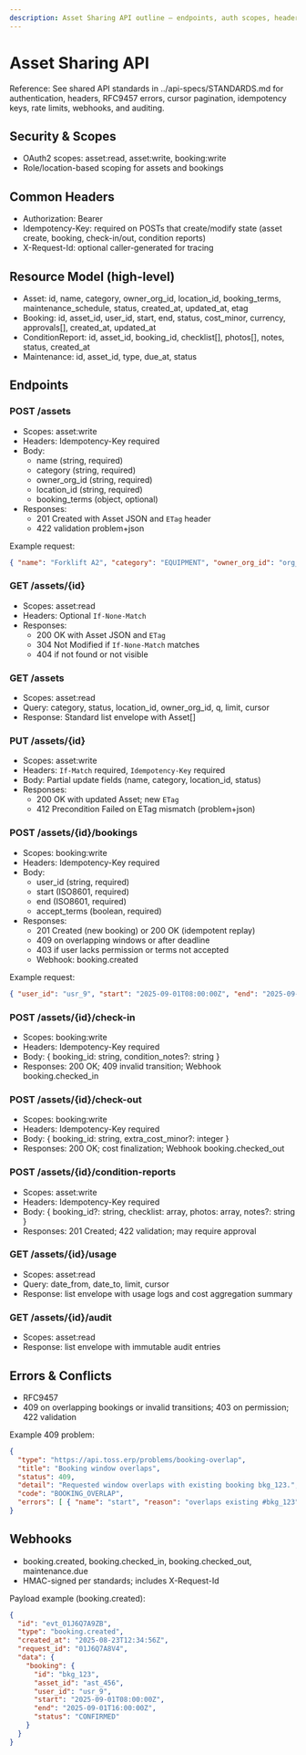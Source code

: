 ```yaml
---
description: Asset Sharing API outline — endpoints, auth scopes, headers, idempotency, pagination, approvals
---
```


# Asset Sharing API

Reference: See shared API standards in ../api-specs/STANDARDS.md for authentication, headers, RFC9457 errors, cursor pagination, idempotency keys, rate limits, webhooks, and auditing.

## Security & Scopes
- OAuth2 scopes: asset:read, asset:write, booking:write
- Role/location-based scoping for assets and bookings

## Common Headers
- Authorization: Bearer <token>
- Idempotency-Key: required on POSTs that create/modify state (asset create, booking, check-in/out, condition reports)
- X-Request-Id: optional caller-generated for tracing

## Resource Model (high-level)
- Asset: id, name, category, owner_org_id, location_id, booking_terms, maintenance_schedule, status, created_at, updated_at, etag
- Booking: id, asset_id, user_id, start, end, status, cost_minor, currency, approvals[], created_at, updated_at
- ConditionReport: id, asset_id, booking_id, checklist[], photos[], notes, status, created_at
- Maintenance: id, asset_id, type, due_at, status

## Endpoints

### POST /assets
- Scopes: asset:write
- Headers: Idempotency-Key required
- Body:
  - name (string, required)
  - category (string, required)
  - owner_org_id (string, required)
  - location_id (string, required)
  - booking_terms (object, optional)
- Responses:
  - 201 Created with Asset JSON and `ETag` header
  - 422 validation problem+json

Example request:
```json
{ "name": "Forklift A2", "category": "EQUIPMENT", "owner_org_id": "org_1", "location_id": "loc_7" }
```

### GET /assets/{id}
- Scopes: asset:read
- Headers: Optional `If-None-Match`
- Responses:
  - 200 OK with Asset JSON and `ETag`
  - 304 Not Modified if `If-None-Match` matches
  - 404 if not found or not visible

### GET /assets
- Scopes: asset:read
- Query: category, status, location_id, owner_org_id, q, limit, cursor
- Response: Standard list envelope with Asset[]

### PUT /assets/{id}
- Scopes: asset:write
- Headers: `If-Match` required, `Idempotency-Key` required
- Body: Partial update fields (name, category, location_id, status)
- Responses:
  - 200 OK with updated Asset; new `ETag`
  - 412 Precondition Failed on ETag mismatch (problem+json)

### POST /assets/{id}/bookings
- Scopes: booking:write
- Headers: Idempotency-Key required
- Body:
  - user_id (string, required)
  - start (ISO8601, required)
  - end (ISO8601, required)
  - accept_terms (boolean, required)
- Responses:
  - 201 Created (new booking) or 200 OK (idempotent replay)
  - 409 on overlapping windows or after deadline
  - 403 if user lacks permission or terms not accepted
  - Webhook: booking.created

Example request:
```json
{ "user_id": "usr_9", "start": "2025-09-01T08:00:00Z", "end": "2025-09-01T16:00:00Z", "accept_terms": true }
```

### POST /assets/{id}/check-in
- Scopes: booking:write
- Headers: Idempotency-Key required
- Body: { booking_id: string, condition_notes?: string }
- Responses: 200 OK; 409 invalid transition; Webhook booking.checked_in

### POST /assets/{id}/check-out
- Scopes: booking:write
- Headers: Idempotency-Key required
- Body: { booking_id: string, extra_cost_minor?: integer }
- Responses: 200 OK; cost finalization; Webhook booking.checked_out

### POST /assets/{id}/condition-reports
- Scopes: asset:write
- Headers: Idempotency-Key required
- Body: { booking_id?: string, checklist: array, photos: array, notes?: string }
- Responses: 201 Created; 422 validation; may require approval

### GET /assets/{id}/usage
- Scopes: asset:read
- Query: date_from, date_to, limit, cursor
- Response: list envelope with usage logs and cost aggregation summary

### GET /assets/{id}/audit
- Scopes: asset:read
- Response: list envelope with immutable audit entries

## Errors & Conflicts
- RFC9457
- 409 on overlapping bookings or invalid transitions; 403 on permission; 422 validation

Example 409 problem:
```json
{
  "type": "https://api.toss.erp/problems/booking-overlap",
  "title": "Booking window overlaps",
  "status": 409,
  "detail": "Requested window overlaps with existing booking bkg_123.",
  "code": "BOOKING_OVERLAP",
  "errors": [ { "name": "start", "reason": "overlaps existing #bkg_123" } ]
}
```

## Webhooks
- booking.created, booking.checked_in, booking.checked_out, maintenance.due
- HMAC-signed per standards; includes X-Request-Id

Payload example (booking.created):
```json
{
  "id": "evt_01J6Q7A9ZB",
  "type": "booking.created",
  "created_at": "2025-08-23T12:34:56Z",
  "request_id": "01J6Q7A8V4",
  "data": {
    "booking": {
      "id": "bkg_123",
      "asset_id": "ast_456",
      "user_id": "usr_9",
      "start": "2025-09-01T08:00:00Z",
      "end": "2025-09-01T16:00:00Z",
      "status": "CONFIRMED"
    }
  }
}
```
